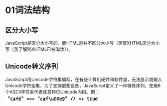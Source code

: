 # 01词法结构

## 区分大小写

JavaScript是区分大小写的，而HTML是并不区分大小写（尽管XHTML区分大小写（我了解到XHTML已被淘汰））。

## Unicode转义序列

JavaScript用Unicode字符集编写，在有些计算机硬件和软件里，无法显示或输入Unicode字符全集，为了支持那些设备，JavaScript定义了一种特殊序列，使用6个ASCII字符来代表任意16位Unicode内码。例：![image-20230225171024859](assets/image-20230225171024859.png)

